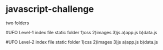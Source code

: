 # javascript-challenge

two folders

#UFO Level-1
index file
static folder
1)css
2)images
3)js
 a)app.js
 b)data.js

#UFO Level-2
index file
static folder
1)css
2)images
3)js
 a)app.js
 b)data.js
